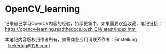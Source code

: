 # OpenCV_learning
 
记录自己学习OpenCV内容的经验，持续更新中，如果需要欢迎收藏，笔记链接：https://opencv-learning.readthedocs.io/zh_CN/latest/index.html
 
本笔记内容版权归作者所有，如需商业应用请联系作者：Einstellung（kekedog@126.com）
